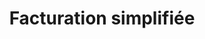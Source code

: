 ---
title: Facturation simplifiée
image: ../../static/images/cards/icon-contract.png
imageAlt: Test
description: Nous mélangeons le forfait de l’enfant, les heures suppl., des éventuels suppléments ... Surprise ! On vous génère la facture que vous envoyez en un clic.
bordered: true
---